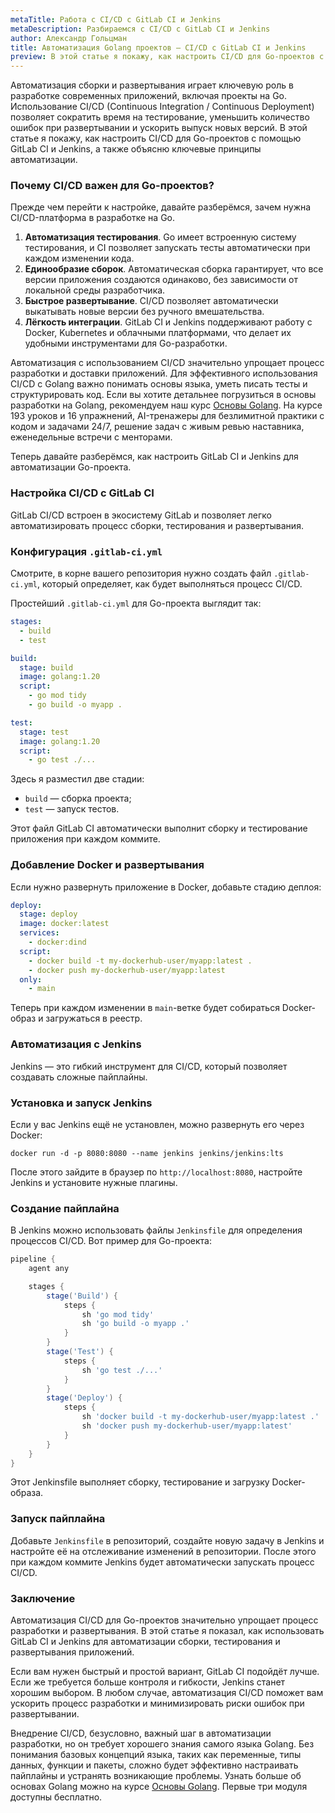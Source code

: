 ```yaml
---
metaTitle: Работа с CI/CD с GitLab CI и Jenkins
metaDescription: Разбираемся c CI/CD с GitLab CI и Jenkins
author: Александр Гольцман
title: Автоматизация Golang проектов — CI/CD с GitLab CI и Jenkins
preview: В этой статье я покажу, как настроить CI/CD для Go-проектов с помощью GitLab CI и Jenkins, а также объясню ключевые принципы автоматизации.
---
```


Автоматизация сборки и развертывания играет ключевую роль в разработке современных приложений, включая проекты на Go. Использование CI/CD (Continuous Integration / Continuous Deployment) позволяет сократить время на тестирование, уменьшить количество ошибок при развертывании и ускорить выпуск новых версий. В этой статье я покажу, как настроить CI/CD для Go-проектов с помощью GitLab CI и Jenkins, а также объясню ключевые принципы автоматизации.

### Почему CI/CD важен для Go-проектов?

Прежде чем перейти к настройке, давайте разберёмся, зачем нужна CI/CD-платформа в разработке на Go.

1. **Автоматизация тестирования**. Go имеет встроенную систему тестирования, и CI позволяет запускать тесты автоматически при каждом изменении кода.
2. **Единообразие сборок**. Автоматическая сборка гарантирует, что все версии приложения создаются одинаково, без зависимости от локальной среды разработчика.
3. **Быстрое развертывание**. CI/CD позволяет автоматически выкатывать новые версии без ручного вмешательства.
4. **Лёгкость интеграции**. GitLab CI и Jenkins поддерживают работу с Docker, Kubernetes и облачными платформами, что делает их удобными инструментами для Go-разработки.

Автоматизация с использованием CI/CD значительно упрощает процесс разработки и доставки приложений. Для эффективного использования CI/CD с Golang важно понимать основы языка, уметь писать тесты и структурировать код. Если вы хотите детальнее погрузиться в основы разработки на Golang, рекомендуем наш курс [Основы Golang](https://purpleschool.ru/course/go-basics?utm_source=knowledgebase&utm_medium=text&utm_campaign=avtomatizatsiya_golang_proektov_ci_cd_s_gitlab_ci_i_jenkins). На курсе 193 уроков и 16 упражнений, AI-тренажеры для безлимитной практики с кодом и задачами 24/7, решение задач с живым ревью наставника, еженедельные встречи с менторами.

Теперь давайте разберёмся, как настроить GitLab CI и Jenkins для автоматизации Go-проекта.

### Настройка CI/CD с GitLab CI

GitLab CI/CD встроен в экосистему GitLab и позволяет легко автоматизировать процесс сборки, тестирования и развертывания.

### Конфигурация `.gitlab-ci.yml`

Смотрите, в корне вашего репозитория нужно создать файл `.gitlab-ci.yml`, который определяет, как будет выполняться процесс CI/CD.

Простейший `.gitlab-ci.yml` для Go-проекта выглядит так:

```yaml
stages:
  - build
  - test

build:
  stage: build
  image: golang:1.20
  script:
    - go mod tidy
    - go build -o myapp .

test:
  stage: test
  image: golang:1.20
  script:
    - go test ./...
```

Здесь я разместил две стадии:

- `build` — сборка проекта;
- `test` — запуск тестов.

Этот файл GitLab CI автоматически выполнит сборку и тестирование приложения при каждом коммите.

### Добавление Docker и развертывания

Если нужно развернуть приложение в Docker, добавьте стадию деплоя:

```yaml
deploy:
  stage: deploy
  image: docker:latest
  services:
    - docker:dind
  script:
    - docker build -t my-dockerhub-user/myapp:latest .
    - docker push my-dockerhub-user/myapp:latest
  only:
    - main
```

Теперь при каждом изменении в `main`-ветке будет собираться Docker-образ и загружаться в реестр.

### Автоматизация с Jenkins

Jenkins — это гибкий инструмент для CI/CD, который позволяет создавать сложные пайплайны.

### Установка и запуск Jenkins

Если у вас Jenkins ещё не установлен, можно развернуть его через Docker:

```
docker run -d -p 8080:8080 --name jenkins jenkins/jenkins:lts
```

После этого зайдите в браузер по `http://localhost:8080`, настройте Jenkins и установите нужные плагины.

### Создание пайплайна

В Jenkins можно использовать файлы `Jenkinsfile` для определения процессов CI/CD. Вот пример для Go-проекта:

```groovy
pipeline {
    agent any

    stages {
        stage('Build') {
            steps {
                sh 'go mod tidy'
                sh 'go build -o myapp .'
            }
        }
        stage('Test') {
            steps {
                sh 'go test ./...'
            }
        }
        stage('Deploy') {
            steps {
                sh 'docker build -t my-dockerhub-user/myapp:latest .'
                sh 'docker push my-dockerhub-user/myapp:latest'
            }
        }
    }
}
```

Этот Jenkinsfile выполняет сборку, тестирование и загрузку Docker-образа.

### Запуск пайплайна

Добавьте `Jenkinsfile` в репозиторий, создайте новую задачу в Jenkins и настройте её на отслеживание изменений в репозитории. После этого при каждом коммите Jenkins будет автоматически запускать процесс CI/CD.

### Заключение

Автоматизация CI/CD для Go-проектов значительно упрощает процесс разработки и развертывания. В этой статье я показал, как использовать GitLab CI и Jenkins для автоматизации сборки, тестирования и развертывания приложений.

Если вам нужен быстрый и простой вариант, GitLab CI подойдёт лучше. Если же требуется больше контроля и гибкости, Jenkins станет хорошим выбором. В любом случае, автоматизация CI/CD поможет вам ускорить процесс разработки и минимизировать риски ошибок при развертывании.

Внедрение CI/CD, безусловно, важный шаг в автоматизации разработки, но он требует хорошего знания самого языка Golang.  Без понимания базовых концепций языка, таких как переменные, типы данных, функции и пакеты, сложно будет эффективно настраивать пайплайны и устранять возникающие проблемы. Узнать больше об основах Golang можно на курсе [Основы Golang](https://purpleschool.ru/course/go-basics?utm_source=knowledgebase&utm_medium=text&utm_campaign=avtomatizatsiya_golang_proektov_ci_cd_s_gitlab_ci_i_jenkins). Первые три модуля доступны бесплатно.
